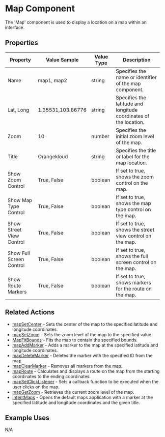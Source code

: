 # Map Component

The 'Map' component is used to display a location on a map within an interface.

## Properties

| Property                 | Value Sample      | Value Type | Description                                                       |
| ------------------------ | ----------------- | ---------- | ----------------------------------------------------------------- |
| Name                     | map1, map2        | string     | Specifies the name or identifier of the map component.            |
| Lat, Long                | 1.35531,103.86776 | string     | Specifies the latitude and longitude coordinates of the location. |
| Zoom                     | 10                | number     | Specifies the initial zoom level of the map.                      |
| Title                    | Orangekloud       | string     | Specifies the title or label for the map location.                |
| Show Zoom Control        | True, False       | boolean    | If set to true, shows the zoom control on the map.                |
| Show Map Type Control    | True, False       | boolean    | If set to true, shows the map type control on the map.            |
| Show Street View Control | True, False       | boolean    | If set to true, shows the street view control on the map.         |
| Show Full Screen Control | True, False       | boolean    | If set to true, shows the full screen control on the map.         |
| Show Route Markers       | True, False       | boolean    | If set to true, shows markers for the route on the map.           |

## Related Actions

* [mapSetCenter](../../../document/user-manual/ui-components/general/map/link\_to\_mapSetCenter/) - Sets the center of the map to the specified latitude and longitude coordinates.
* [mapSetZoom](../../../document/user-manual/ui-components/general/map/link\_to\_mapSetZoom/) - Sets the zoom level of the map to the specified value.
* [MapFitBounds](../../../document/user-manual/ui-components/general/map/link\_to\_MapFitBounds/) - Fits the map to contain the specified bounds.
* [mapAddMarker](../../../document/user-manual/ui-components/general/map/link\_to\_mapAddMarker/) - Adds a marker to the map at the specified latitude and longitude coordinates.
* [mapDeleteMarker](../../../document/user-manual/ui-components/general/map/link\_to\_mapDeleteMarker/) - Deletes the marker with the specified ID from the map.
* [mapClearMarker](../../../document/user-manual/ui-components/general/map/link\_to\_mapClearMarker/) - Removes all markers from the map.
* [mapRoute](../../../document/user-manual/ui-components/general/map/link\_to\_mapRoute/) - Calculates and displays a route on the map from the starting coordinates to the ending coordinates.
* [mapSetClickListener](../../../document/user-manual/ui-components/general/map/link\_to\_mapSetClickListener/) - Sets a callback function to be executed when the user clicks on the map.
* [mapGetZoom](../../../document/user-manual/ui-components/general/map/link\_to\_mapGetZoom/) - Retrieves the current zoom level of the map.
* [intentMaps](../../../document/user-manual/ui-components/general/map/link\_to\_intentMaps/) - Opens the default maps application with a marker at the specified latitude and longitude coordinates and the given title.

## Example Uses

N/A
